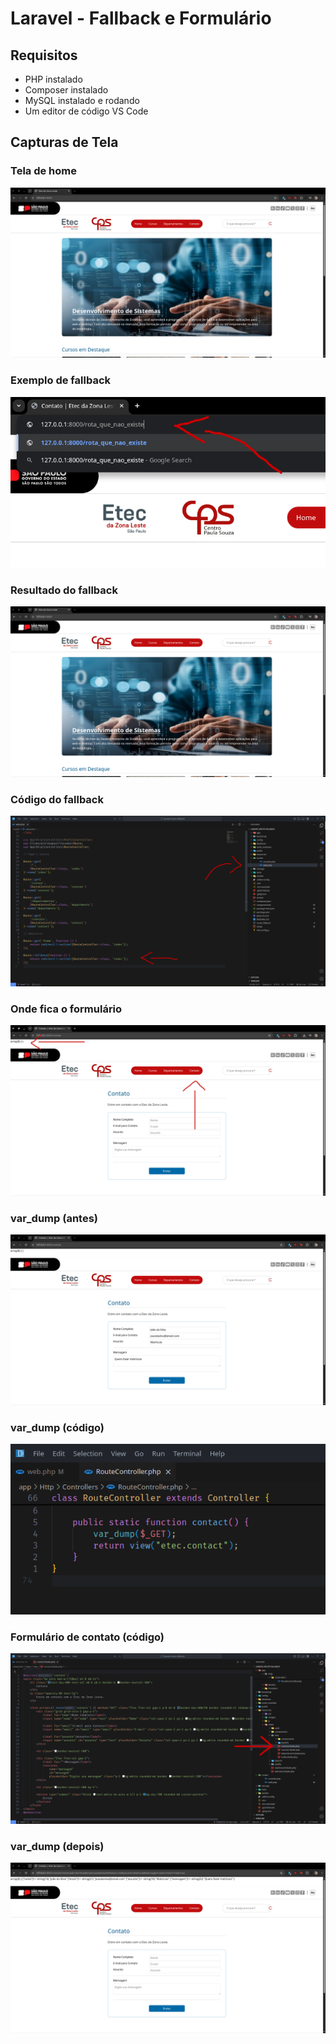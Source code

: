 # Laravel - Fallback e Formulário

## Requisitos

- PHP instalado
- Composer instalado
- MySQL instalado e rodando
- Um editor de código VS Code

## Capturas de Tela

### Tela de home

![alt](prints/pagina_home.png)

### Exemplo de fallback

![alt](prints/exemplo_fallback_1.png)

### Resultado do fallback

![alt](prints/exemplo_fallback_2.png)

### Código do fallback

![alt](prints/fallback_code.png)

### Onde fica o formulário

![alt](prints/formulario.png)

### var_dump (antes)

![alt](prints/var_dump_antes.png)

### var_dump (código)

![alt](prints/var_dump_code.png)

### Formulário de contato (código)

![alt](prints/contato_code.png)

### var_dump (depois)

![alt](prints/var_dump_depois.png)
